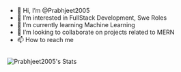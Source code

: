 - 👋 Hi, I’m @Prabhjeet2005
- 👀 I’m interested in FullStack Development, Swe Roles
- 🌱 I’m currently learning Machine Learning
- 💞️ I’m looking to collaborate on projects related to MERN
- 📫 How to reach me
 ``` https://www.linkedin.com/in/prabhjeetsandhu
```

![Prabhjeet2005's Stats](https://github-readme-stats.vercel.app/api?username=Prabhjeet2005&theme=vue-dark&show_icons=true&hide_border=false&count_private=true)

<!---
Prabhjeet2005/Prabhjeet2005 is a ✨ special ✨ repository because its `README.md` (this file) appears on your GitHub profile.
You can click the Preview link to take a look at your changes.
--->
